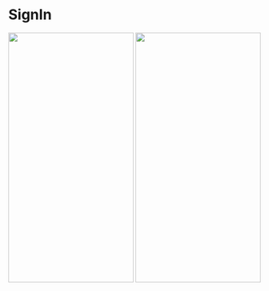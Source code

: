 # SignIn
<img height=500 width=250 src="https://user-images.githubusercontent.com/91245869/161609537-0c08bc82-5cc1-4529-ada4-6d21608d5908.png" /> <img height=500 width=250 src="https://user-images.githubusercontent.com/91245869/161609566-ff6adc66-b894-4d12-802c-c9ee3abfbc68.png" />
